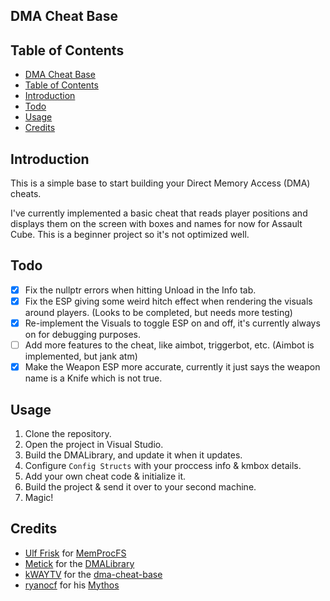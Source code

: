 ## DMA Cheat Base

## Table of Contents
- [DMA Cheat Base](#dma-cheat-base)
- [Table of Contents](#table-of-contents)
- [Introduction](#introduction)
- [Todo](#todo)
- [Usage](#usage)
- [Credits](#credits)

## Introduction
This is a simple base to start building your Direct Memory Access (DMA) cheats.

I've currently implemented a basic cheat that reads player positions and displays them on the screen with boxes and names for now for Assault Cube. This is a beginner project so it's not optimized well.

## Todo
- [X] Fix the nullptr errors when hitting Unload in the Info tab.
- [X] Fix the ESP giving some weird hitch effect when rendering the visuals around players. (Looks to be completed, but needs more testing)
- [X] Re-implement the Visuals to toggle ESP on and off, it's currently always on for debugging purposes.
- [ ] Add more features to the cheat, like aimbot, triggerbot, etc. (Aimbot is implemented, but jank atm)
- [X] Make the Weapon ESP more accurate, currently it just says the weapon name is a Knife which is not true.
## Usage
1. Clone the repository.
2. Open the project in Visual Studio.
3. Build the DMALibrary, and update it when it updates.
4. Configure `Config Structs` with your proccess info & kmbox details.
5. Add your own cheat code & initialize it.
6. Build the project & send it over to your second machine.
7. Magic!

## Credits
- [Ulf Frisk](https://github.com/ufrisk) for [MemProcFS](https://github.com/ufrisk/MemProcFS)
- [Metick](https://github.com/Metick) for the [DMALibrary](https://github.com/Metick/DMALibrary)
- [kWAYTV](https://github.com/kWAYTV) for the [dma-cheat-base](https://github.com/kWAYTV/dma-cheat-base)
- [ryanocf](https://github.com/ryanocf) for his [Mythos](https://github.com/ryanocf/Mythos)
